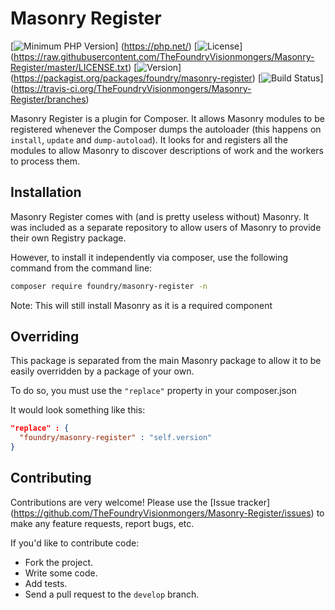 # Masonry Register

[![Minimum PHP Version](https://img.shields.io/badge/php-%3E%3D%205.5-8892BF.svg)]
(https://php.net/)
[![License](https://img.shields.io/packagist/l/foundry/masonry-register.svg)]
(https://raw.githubusercontent.com/TheFoundryVisionmongers/Masonry-Register/master/LICENSE.txt)
[![Version](https://img.shields.io/packagist/vpre/foundry/masonry-register.svg)]
(https://packagist.org/packages/foundry/masonry-register)
[![Build Status](https://img.shields.io/travis/TheFoundryVisionmongers/Masonry-Register/master.svg)]
(https://travis-ci.org/TheFoundryVisionmongers/Masonry-Register/branches)

Masonry Register is a plugin for Composer. It allows Masonry modules to be registered whenever the Composer dumps the
autoloader (this happens on `install`, `update` and `dump-autoload`). It looks for and registers all the modules
to allow Masonry to discover descriptions of work and the workers to process them.

## Installation

Masonry Register comes with (and is pretty useless without) Masonry. It was included as a separate repository to allow
users of Masonry to provide their own Registry package.

However, to install it independently via composer, use the following command from the command line:

```bash
composer require foundry/masonry-register -n
```

Note: This will still install Masonry as it is a required component

## Overriding

This package is separated from the main Masonry package to allow it to be easily overridden by a package of your own.

To do so, you must use the `"replace"` property in your composer.json

It would look something like this:

```json
"replace" : {
  "foundry/masonry-register" : "self.version"
}
```

## Contributing

Contributions are very welcome! Please use the [Issue tracker]
(https://github.com/TheFoundryVisionmongers/Masonry-Register/issues) to make any feature requests, report bugs, etc.

If you'd like to contribute code:
 * Fork the project.
 * Write some code.
 * Add tests.
 * Send a pull request to the `develop` branch.
